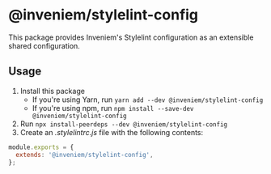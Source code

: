 # @inveniem/stylelint-config

This package provides Inveniem's Stylelint configuration as an extensible shared
configuration.

## Usage

1. Install this package
    * If you're using Yarn, run `yarn add --dev @inveniem/stylelint-config`
    * If you're using npm, run `npm install --save-dev @inveniem/stylelint-config`
2. Run `npx install-peerdeps --dev @inveniem/stylelint-config`
3. Create an _.stylelintrc.js_ file with the following contents:

```javascript
module.exports = {
  extends: '@inveniem/stylelint-config',
};
```
